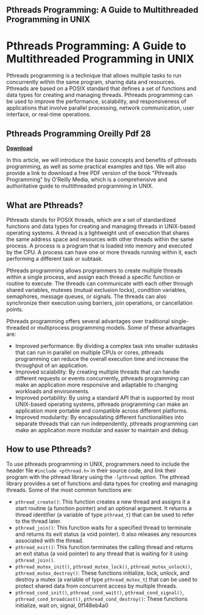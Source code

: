 ## Pthreads Programming: A Guide to Multithreaded Programming in UNIX

  
# Pthreads Programming: A Guide to Multithreaded Programming in UNIX
 
Pthreads programming is a technique that allows multiple tasks to run concurrently within the same program, sharing data and resources. Pthreads are based on a POSIX standard that defines a set of functions and data types for creating and managing threads. Pthreads programming can be used to improve the performance, scalability, and responsiveness of applications that involve parallel processing, network communication, user interface, or real-time operations.
 
## Pthreads Programming Oreilly Pdf 28


[**Download**](https://www.google.com/url?q=https%3A%2F%2Ftlniurl.com%2F2tKEnG&sa=D&sntz=1&usg=AOvVaw0cFtNPBSRiefm8bqYw4VoU)

 
In this article, we will introduce the basic concepts and benefits of pthreads programming, as well as some practical examples and tips. We will also provide a link to download a free PDF version of the book "Pthreads Programming" by O'Reilly Media, which is a comprehensive and authoritative guide to multithreaded programming in UNIX.
 
## What are Pthreads?
 
Pthreads stands for POSIX threads, which are a set of standardized functions and data types for creating and managing threads in UNIX-based operating systems. A thread is a lightweight unit of execution that shares the same address space and resources with other threads within the same process. A process is a program that is loaded into memory and executed by the CPU. A process can have one or more threads running within it, each performing a different task or subtask.
 
Pthreads programming allows programmers to create multiple threads within a single process, and assign each thread a specific function or routine to execute. The threads can communicate with each other through shared variables, mutexes (mutual exclusion locks), condition variables, semaphores, message queues, or signals. The threads can also synchronize their execution using barriers, join operations, or cancellation points.
 
Pthreads programming offers several advantages over traditional single-threaded or multiprocess programming models. Some of these advantages are:
 
- Improved performance: By dividing a complex task into smaller subtasks that can run in parallel on multiple CPUs or cores, pthreads programming can reduce the overall execution time and increase the throughput of an application.
- Improved scalability: By creating multiple threads that can handle different requests or events concurrently, pthreads programming can make an application more responsive and adaptable to changing workloads and environments.
- Improved portability: By using a standard API that is supported by most UNIX-based operating systems, pthreads programming can make an application more portable and compatible across different platforms.
- Improved modularity: By encapsulating different functionalities into separate threads that can run independently, pthreads programming can make an application more modular and easier to maintain and debug.

## How to use Pthreads?
 
To use pthreads programming in UNIX, programmers need to include the header file `#include <pthread.h>` in their source code, and link their program with the pthread library using the `-lpthread` option. The pthread library provides a set of functions and data types for creating and managing threads. Some of the most common functions are:

- `pthread_create()`: This function creates a new thread and assigns it a start routine (a function pointer) and an optional argument. It returns a thread identifier (a variable of type `pthread_t`) that can be used to refer to the thread later.
- `pthread_join()`: This function waits for a specified thread to terminate and returns its exit status (a void pointer). It also releases any resources associated with the thread.
- `pthread_exit()`: This function terminates the calling thread and returns an exit status (a void pointer) to any thread that is waiting for it using `pthread_join()`.
- `pthread_mutex_init()`, `pthread_mutex_lock()`, `pthread_mutex_unlock()`, `pthread_mutex_destroy()`: These functions initialize, lock, unlock, and destroy a mutex (a variable of type `pthread_mutex_t`) that can be used to protect shared data from concurrent access by multiple threads.
- `pthread_cond_init()`, `pthread_cond_wait()`, `pthread_cond_signal()`, `pthread_cond_broadcast()`, `pthread_cond_destroy()`: These functions initialize, wait on, signal, 0f148eb4a0
